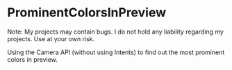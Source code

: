 # ProminentColorsInPreview
Note: My projects may contain bugs. I do not hold any liability regarding my projects. Use at your own risk.

Using the Camera API (without using Intents) to find out the most prominent colors in preview.
